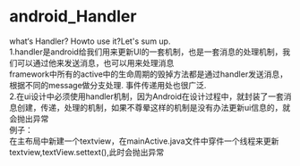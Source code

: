 # android_Handler
what‘s  Handler? Howto use it?Let's sum up.<br/>
1.handler是android给我们用来更新UI的一套机制，也是一套消息的处理机制，我们可以通过他来发送消息，也可以用来处理消息<br/>
framework中所有的active中的生命周期的毁掉方法都是通过handler发送消息，根据不同的message做分支处理.
事件传递用处也很广泛.<br/>
2.在ui设计中必须使用handler机制，因为Android在设计过程中，就封装了一套消息创建，传递，处理的机制，如果不尊晕这样的机制是没有办法更新ui信息的，就会抛出异常<br>
例子：<br>
在主布局中新建一个textview，在mainActive.java文件中穿件一个线程来更新textview,textView.settext(),此时会抛出异常
